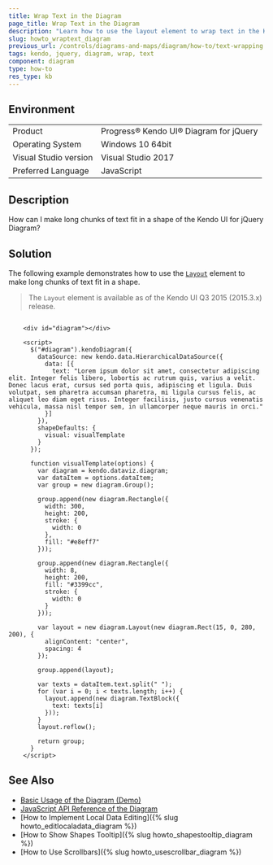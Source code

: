 ```yaml
---
title: Wrap Text in the Diagram
page_title: Wrap Text in the Diagram
description: "Learn how to use the layout element to wrap text in the Kendo UI Diagram widget."
slug: howto_wraptext_diagram
previous_url: /controls/diagrams-and-maps/diagram/how-to/text-wrapping
tags: kendo, jquery, diagram, wrap, text
component: diagram
type: how-to
res_type: kb
---
```


## Environment

<table>
 <tr>
  <td>Product</td>
  <td>Progress® Kendo UI® Diagram for jQuery</td>
 </tr>
 <tr>
  <td>Operating System</td>
  <td>Windows 10 64bit</td>
 </tr>
 <tr>
  <td>Visual Studio version</td>
  <td>Visual Studio 2017</td>
 </tr>
 <tr>
  <td>Preferred Language</td>
  <td>JavaScript</td>
 </tr>
</table>

## Description

How can I make long chunks of text fit in a shape of the Kendo UI for jQuery Diagram?

## Solution

The following example demonstrates how to use the [`Layout`](/api/javascript/dataviz/diagram/layout) element to make long chunks of text fit in a shape.

> The `Layout` element is available as of the Kendo UI Q3 2015 (2015.3.x) release.

```dojo

    <div id="diagram"></div>

    <script>
      $("#diagram").kendoDiagram({
        dataSource: new kendo.data.HierarchicalDataSource({
          data: [{
            text: "Lorem ipsum dolor sit amet, consectetur adipiscing elit. Integer felis libero, lobortis ac rutrum quis, varius a velit. Donec lacus erat, cursus sed porta quis, adipiscing et ligula. Duis volutpat, sem pharetra accumsan pharetra, mi ligula cursus felis, ac aliquet leo diam eget risus. Integer facilisis, justo cursus venenatis vehicula, massa nisl tempor sem, in ullamcorper neque mauris in orci."
          }]
        }),
        shapeDefaults: {
          visual: visualTemplate
        }
      });

      function visualTemplate(options) {
        var diagram = kendo.dataviz.diagram;
        var dataItem = options.dataItem;
        var group = new diagram.Group();

        group.append(new diagram.Rectangle({
          width: 300,
          height: 200,
          stroke: {
            width: 0
          },
          fill: "#e8eff7"
        }));

        group.append(new diagram.Rectangle({
          width: 8,
          height: 200,
          fill: "#3399cc",
          stroke: {
            width: 0
          }
        }));

        var layout = new diagram.Layout(new diagram.Rect(15, 0, 280, 200), {
          alignContent: "center",
          spacing: 4
        });

        group.append(layout);

        var texts = dataItem.text.split(" ");
        for (var i = 0; i < texts.length; i++) {
          layout.append(new diagram.TextBlock({
            text: texts[i]
          }));
        }
        layout.reflow();

        return group;
      }
    </script>

```

## See Also

* [Basic Usage of the Diagram (Demo)](https://demos.telerik.com/kendo-ui/diagram/index)
* [JavaScript API Reference of the Diagram](/api/javascript/dataviz/ui/diagram)
* [How to Implement Local Data Editing]({% slug howto_editlocaladata_diagram %})
* [How to Show Shapes Tooltip]({% slug howto_shapestooltip_diagram %})
* [How to Use Scrollbars]({% slug howto_usescrollbar_diagram %})
